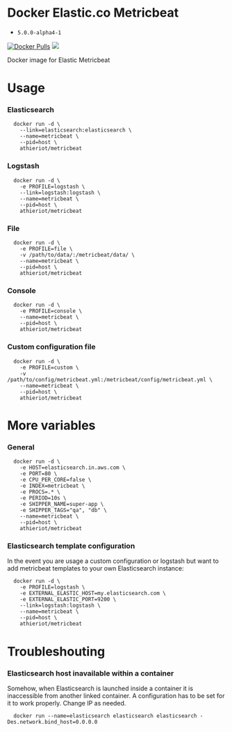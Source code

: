# Docker Elastic.co Metricbeat

- ```5.0.0-alpha4-1```

[![Docker Pulls](https://img.shields.io/docker/pulls/athieriot/metricbeat.svg)]() [![](https://badge.imagelayers.io/athieriot/metricbeat:latest.svg)](https://imagelayers.io/?images=athieriot/metricbeat:latest 'Get your own badge on imagelayers.io')

Docker image for Elastic Metricbeat

# Usage

### Elasticsearch

      docker run -d \
        --link=elasticsearch:elasticsearch \
        --name=metricbeat \
        --pid=host \
        athieriot/metricbeat
      
### Logstash

      docker run -d \
        -e PROFILE=logstash \
        --link=logstash:logstash \
        --name=metricbeat \
        --pid=host \
        athieriot/metricbeat

### File

      docker run -d \
        -e PROFILE=file \
        -v /path/to/data/:/metricbeat/data/ \
        --name=metricbeat \
        --pid=host \
        athieriot/metricbeat

### Console

      docker run -d \
        -e PROFILE=console \
        --name=metricbeat \
        --pid=host \
        athieriot/metricbeat

### Custom configuration file

      docker run -d \
        -e PROFILE=custom \
        -v /path/to/config/metricbeat.yml:/metricbeat/config/metricbeat.yml \
        --name=metricbeat \
        --pid=host \
        athieriot/metricbeat

# More variables

### General

      docker run -d \
        -e HOST=elasticsearch.in.aws.com \
        -e PORT=80 \
        -e CPU_PER_CORE=false \
        -e INDEX=metricbeat \
        -e PROCS=.* \
        -e PERIOD=10s \
        -e SHIPPER_NAME=super-app \
        -e SHIPPER_TAGS="qa", "db" \
        --name=metricbeat \
        --pid=host \
        athieriot/metricbeat

### Elasticsearch template configuration

In the event you are usage a custom configuration or logstash but want to add metricbeat templates to your own Elasticsearch instance:

      docker run -d \
        -e PROFILE=logstash \
        -e EXTERNAL_ELASTIC_HOST=my.elasticsearch.com \
        -e EXTERNAL_ELASTIC_PORT=9200 \
        --link=logstash:logstash \
        --name=metricbeat \
        --pid=host \
        athieriot/metricbeat

# Troubleshouting

### Elasticsearch host inavailable within a container

Somehow, when Elasticsearch is launched inside a container it is inaccessible from another linked container.
A configuration has to be set for it to work properly. Change IP as needed.

      docker run --name=elasticsearch elasticsearch elasticsearch -Des.network.bind_host=0.0.0.0
